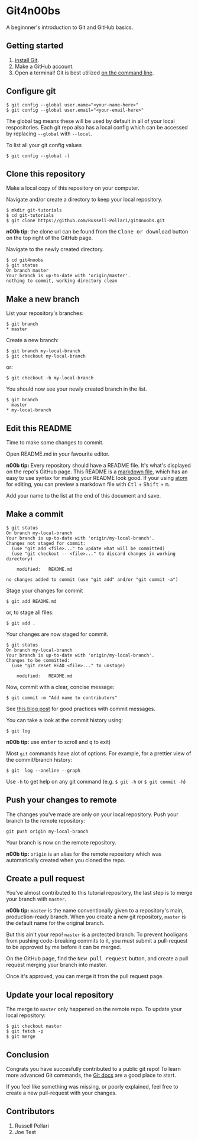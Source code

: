 # Git4n00bs

A beginnner's introduction to Git and GitHub basics.

## Getting started

1. [install Git]( https://git-scm.com/book/en/v1/Getting-Started-Installing-Git
).  
1. Make a GitHub account.
1. Open a terminal!
Git is best utilized [on the command line](https://git-scm.com/book/en/v2/Getting-Started-The-Command-Line).

## Configure git
```
$ git config --global user.name="<your-name-here>"
$ git config --global user.email="<your-email-here>"
```
The global tag means these will be used by default in all of your local respositories. Each git repo also has a local config which can be accessed by replacing `--global` with `--local`.

To list all your git config values
```
$ git config --global -l
```
## Clone this repository
Make a local copy of this repository on your computer.

Navigate and/or create a directory to keep your local repository.
```
$ mkdir git-tutorials
$ cd git-tutorials
$ git clone https://github.com/Russell-Pollari/git4noobs.git
```
**n00b tip**: the clone url can be found from the <kbd>Clone or download</kbd> button on the top right of the GitHub page.

Navigate to the newly created directory.
```
$ cd git4noobs
$ git status
On branch master
Your branch is up-to-date with 'origin/master'.
nothing to commit, working directory clean
```

## Make a new branch
List your repository's branches:
```
$ git branch
* master
```

Create a new branch:
```
$ git branch my-local-branch
$ git checkout my-local-branch
```
or:
```
$ git checkout -b my-local-branch
```
You should now see your newly created branch in the list.
```
$ git branch
  master
* my-local-branch
```

## Edit this README
Time to make some changes to commit.  

Open README.md in your favourite editor.

**n00b tip:** Every repository should have a README file. It's what's displayed on the repo's GitHub page. This README is a [markdown file](https://learn.getgrav.org/content/markdown), which has an easy to use syntax for making your README look good. If your using [atom](https://atom.io/) for editing, you can preview a markdown file with <kbd>Ctl</kbd> + <kbd>Shift</kbd> + <kbd>m</kbd>.

Add your name to the list at the end of this document and save.

## Make a commit
```
$ git status
On branch my-local-branch
Your branch is up-to-date with 'origin/my-local-branch'.
Changes not staged for commit:
  (use "git add <file>..." to update what will be committed)
  (use "git checkout -- <file>..." to discard changes in working directory)

	modified:   README.md

no changes added to commit (use "git add" and/or "git commit -a")
```
Stage your changes for commit
```
$ git add README.md
```
or, to stage all files:
```
$ git add .
```
Your changes are now staged for commit.
```
$ git status
On branch my-local-branch
Your branch is up-to-date with 'origin/my-local-branch'.
Changes to be committed:
  (use "git reset HEAD <file>..." to unstage)

	modified:   README.md
```
Now, commit with a clear, concise message:
```
$ git commit -m "Add name to contributors"
```
<!-- TODO: git messages in editor and git config to set default editor -->
See [this blog post](https://chris.beams.io/posts/git-commit/) for good practices with commit messages.

You can take a look at the commit history using:
```
$ git log
```  
**n00b tip:** use <kbd>enter</kbd> to scroll and <kbd>q</kbd> to exit)  

Most `git` commands have alot of options. For example, for a prettier view of the commit/branch history:
```
$ git  log --oneline --graph
```
Use `-h` to get help on any git command (e.g. `$ git -h` or `$ git commit -h`)
## Push your changes to remote

The changes you've made are only on your local repository. Push your branch to the remote repository:
```
git push origin my-local-branch
```
Your branch is now on the remote repository.

**n00b tip:** `origin` is an alias for the remote repository which was automatically created when you cloned the repo.

## Create a pull request
You've almost contributed to this tutorial repository, the last step is to merge your branch with `master`.

**n00b tip:** `master` is the name conventionally given to a repository's main, production-ready branch. When you create a new git repository, `master` is the default name for the original branch.

But this ain't your repo! `master` is a protected branch. To prevent hooligans from pushing code-breaking commits to it, you must submit a pull-request to be approved by me before it can be merged.

On the GitHub page, find the <kbd>New pull request</kbd> button, and create a pull request merging your branch into master.

Once it's approved, you can merge it from the pull request page.

## Update your local repository
The merge to `master` only happened on the remote repo. To update your local repository:

```
$ git checkout master
$ git fetch -p
$ git merge
```

## Conclusion

Congrats you have succesfully contributed to a public git repo!
To learn more advanced Git commands, the [Git docs](https://git-scm.com/docs) are
a good place to start.

If you feel like something was missing, or poorly explained, feel free to create a new pull-request with your changes.
## Contributors
1. Russell Pollari
1. Joe Test 
